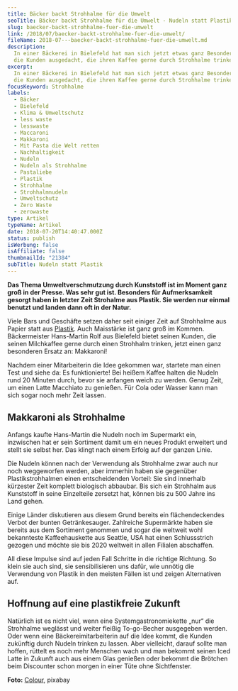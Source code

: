 ```yaml
---
title: Bäcker backt Strohhalme für die Umwelt
seoTitle: Bäcker backt Strohhalme für die Umwelt - Nudeln statt Plastik
slug: baecker-backt-strohhalme-fuer-die-umwelt
link: /2018/07/baecker-backt-strohhalme-fuer-die-umwelt/
fileName: 2018-07---baecker-backt-strohhalme-fuer-die-umwelt.md
description:
  In einer Bäckerei in Bielefeld hat man sich jetzt etwas ganz Besonderes für
  die Kunden ausgedacht, die ihren Kaffee gerne durch Strohhalme trinken.
excerpt:
  In einer Bäckerei in Bielefeld hat man sich jetzt etwas ganz Besonderes für
  die Kunden ausgedacht, die ihren Kaffee gerne durch Strohhalme trinken.
focusKeyword: Strohhalme
labels:
  - Bäcker
  - Bielefeld
  - Klima & Umweltschutz
  - less waste
  - lesswaste
  - Maccaroni
  - Makkaroni
  - Mit Pasta die Welt retten
  - Nachhaltigkeit
  - Nudeln
  - Nudeln als Strohhalme
  - Pastaliebe
  - Plastik
  - Strohhalme
  - Strohhalmnudeln
  - Umweltschutz
  - Zero Waste
  - zerowaste
type: Artikel
typeName: Artikel
date: 2018-07-20T14:40:47.000Z
status: publish
isWerbung: false
isAffiliate: false
thumbnailId: "21384"
subTitle: Nudeln statt Plastik
---
```


<strong>Das Thema Umweltverschmutzung durch Kunststoff ist im Moment ganz groß
in der Presse. Was sehr gut ist. Besonders für Aufmerksamkeit gesorgt haben in
letzter Zeit Strohalme aus Plastik. Sie werden nur einmal benutzt und landen
dann oft in der Natur.</strong>

Viele Bars und Geschäfte setzen daher seit einiger Zeit auf Strohhalme aus
Papier statt aus <a href="https://cardamonchai.com/?s=Plastik">Plastik</a>. Auch
Maisstärke ist ganz groß im Kommen. Bäckermeister Hans-Martin Rolf aus Bielefeld
bietet seinen Kunden, die seinen Milchkaffee gerne durch einen Strohhalm
trinken, jetzt einen ganz besonderen Ersatz an: Makkaroni!

Nachdem einer Mitarbeiterin die Idee gekommen war, startete man einen Test und
siehe da: Es funktionierte! Bei heißem Kaffee halten die Nudeln rund 20 Minuten
durch, bevor sie anfangen weich zu werden. Genug Zeit, um einen Latte Macchiato
zu genießen. Für Cola oder Wasser kann man sich sogar noch mehr Zeit lassen.

## Makkaroni als Strohhalme

Anfangs kaufte Hans-Martin die Nudeln noch im Supermarkt ein, inzwischen hat er
sein Sortiment damit um ein neues Produkt erweitert und stellt sie selbst her.
Das klingt nach einem Erfolg auf der ganzen Linie.

Die Nudeln können nach der Verwendung als Strohhalme zwar auch nur noch
weggeworfen werden, aber immerhin haben sie gegenüber Plastikstrohhalmen einen
entscheidenden Vorteil: Sie sind innerhalb kürzester Zeit komplett biologisch
abbaubar. Bis sich ein Strohhalm aus Kunststoff in seine Einzelteile zersetzt
hat, können bis zu 500 Jahre ins Land gehen.

Einige Länder diskutieren aus diesem Grund bereits ein flächendeckendes Verbot
der bunten Getränkesauger. Zahlreiche Supermärkte haben sie bereits aus dem
Sortiment genommen und sogar die weltweit wohl bekannteste Kaffeehauskette aus
Seattle, USA hat einen Schlussstrich gezogen und möchte sie bis 2020 weltweit in
allen Filialen abschaffen.

All diese Impulse sind auf jeden Fall Schritte in die richtige Richtung. So
klein sie auch sind, sie sensibilisieren uns dafür, wie unnötig die Verwendung
von Plastik in den meisten Fällen ist und zeigen Alternativen auf.

## Hoffnung auf eine plastikfreie Zukunft

Natürlich ist es nicht viel, wenn eine Systemgastronomiekette „nur“ die
Strohhalme weglässt und weiter fleißig To-go-Becher ausgegeben werden. Oder wenn
eine Bäckereimitarbeiterin auf die Idee kommt, die Kunden zukünftig durch Nudeln
trinken zu lassen. Aber vielleicht, darauf sollte man hoffen, rüttelt es noch
mehr Menschen wach und man bekommt seinen Iced Latte in Zukunft auch aus einem
Glas genießen oder bekommt die Brötchen beim Discounter schon morgen in einer
Tüte ohne Sichtfenster.

<strong>Foto:</strong>
<a href="https://pixabay.com/en/users/Couleur-1195798/" target="_blank" rel="noopener">Colour</a>,
pixabay
